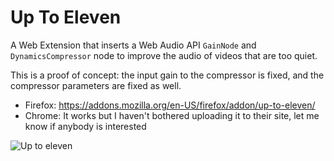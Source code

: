 # Up To Eleven

A Web Extension that inserts a Web Audio API `GainNode` and `DynamicsCompressor`
node to improve the audio of videos that are too quiet.

This is a proof of concept: the input gain to the compressor is fixed, and the
compressor parameters are fixed as well.

- Firefox: <https://addons.mozilla.org/en-US/firefox/addon/up-to-eleven/>
- Chrome: It works but I haven't bothered uploading it to their site, let me know
if anybody is interested

![Up to eleven](https://66.media.tumblr.com/tumblr_m9rgdaADZO1qiz3j8o1_500.gif)
